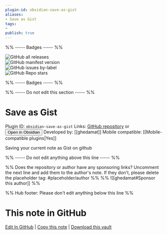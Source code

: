 ```yaml
---
plugin-id: obsidian-save-as-gist
aliases:
- Save as Gist
tags: 
- 
publish: true
---
```


%% ----- Badges ----- %%

![GitHub all releases](https://img.shields.io/github/downloads/ghedamat/obsidian-save-as-gist/total?color=573E7A&logo=github&style=for-the-badge)   
![GitHub manifest version](https://img.shields.io/github/manifest-json/v/ghedamat/obsidian-save-as-gist?color=573E7A&logo=github&style=for-the-badge)   
![GitHub issues by-label](https://img.shields.io/github/issues/ghedamat/obsidian-save-as-gist/help%20wanted?color=573E7A&logo=github&style=for-the-badge)   
![GitHub Repo stars](https://img.shields.io/github/stars/ghedamat/obsidian-save-as-gist?color=573E7A&logo=github&style=for-the-badge)

%% ----- Badges ----- %%

%% ----- Do not edit this section ----- %%

# Save as Gist

Plugin ID: `obsidian-save-as-gist`
Links: [GitHub repository](https://github.com/ghedamat/obsidian-save-as-gist) or [<button id=HH>Open in Obsidian</button>](obsidian://goto-plugin?id=obsidian-save-as-gist)
Developed by: [[ghedamat]]
Mobile compatible: [[Mobile-compatible plugins|Yes]]

Saving your current note as Gist on github

%% ----- Do not edit anything above this line ----- %% 

%% Does the repository or author have any sponsoring links? Uncomment the next line and add them to the author's note. If they don't, please delete the placeholder tag: #placeholder/author %%
%% ![[ghedamat#Sponsor this author]] %%

%% Hub footer: Please don't edit anything below this line %%

# This note in GitHub

<span class="git-footer">[Edit In GitHub](https://github.dev/obsidian-community/obsidian-hub/blob/main/02%20-%20Community%20Expansions/02.05%20All%20Community%20Expansions/Plugins/obsidian-save-as-gist.md "git-hub-edit-note") | [Copy this note](https://raw.githubusercontent.com/obsidian-community/obsidian-hub/main/02%20-%20Community%20Expansions/02.05%20All%20Community%20Expansions/Plugins/obsidian-save-as-gist.md "git-hub-copy-note") | [Download this vault](https://github.com/obsidian-community/obsidian-hub/archive/refs/heads/main.zip "git-hub-download-vault") </span>
